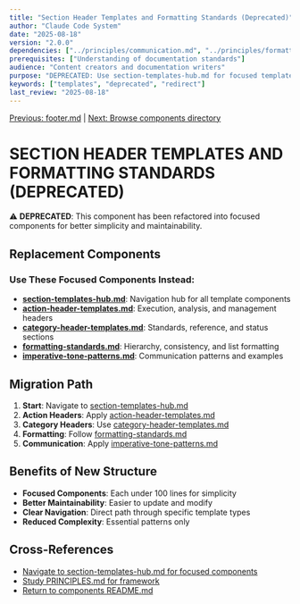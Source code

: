 ```yaml
---
title: "Section Header Templates and Formatting Standards (Deprecated)"
author: "Claude Code System"
date: "2025-08-18"
version: "2.0.0"
dependencies: ["../principles/communication.md", "../principles/formatting.md"]
prerequisites: ["Understanding of documentation standards"]
audience: "Content creators and documentation writers"
purpose: "DEPRECATED: Use section-templates-hub.md for focused template components"
keywords: ["templates", "deprecated", "redirect"]
last_review: "2025-08-18"
---
```


[Previous: footer.md](footer.md) | [Next: Browse components directory](../templates/templates/components/)

# SECTION HEADER TEMPLATES AND FORMATTING STANDARDS (DEPRECATED)

⚠️ **DEPRECATED**: This component has been refactored into focused components for better simplicity and maintainability.

## Replacement Components

### Use These Focused Components Instead:
- **[section-templates-hub.md](section-templates-hub.md)**: Navigation hub for all template components
- **[action-header-templates.md](action-header-templates.md)**: Execution, analysis, and management headers
- **[category-header-templates.md](category-header-templates.md)**: Standards, reference, and status sections
- **[formatting-standards.md](formatting-standards.md)**: Hierarchy, consistency, and list formatting
- **[imperative-tone-patterns.md](imperative-tone-patterns.md)**: Communication patterns and examples

## Migration Path
1. **Start**: Navigate to [section-templates-hub.md](section-templates-hub.md)
2. **Action Headers**: Apply [action-header-templates.md](action-header-templates.md)
3. **Category Headers**: Use [category-header-templates.md](category-header-templates.md)
4. **Formatting**: Follow [formatting-standards.md](formatting-standards.md)
5. **Communication**: Apply [imperative-tone-patterns.md](imperative-tone-patterns.md)

## Benefits of New Structure
- **Focused Components**: Each under 100 lines for simplicity
- **Better Maintainability**: Easier to update and modify
- **Clear Navigation**: Direct path through specific template types
- **Reduced Complexity**: Essential patterns only

## Cross-References
- [Navigate to section-templates-hub.md for focused components](section-templates-hub.md)
- [Study PRINCIPLES.md for framework](principles/PRINCIPLES.md)
- [Return to components README.md](README.md)